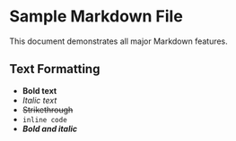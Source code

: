 # Sample Markdown File

This document demonstrates all major Markdown features.

## Text Formatting

- **Bold text**
- *Italic text*
- ~~Strikethrough~~
- `inline code`
- ***Bold and italic***
